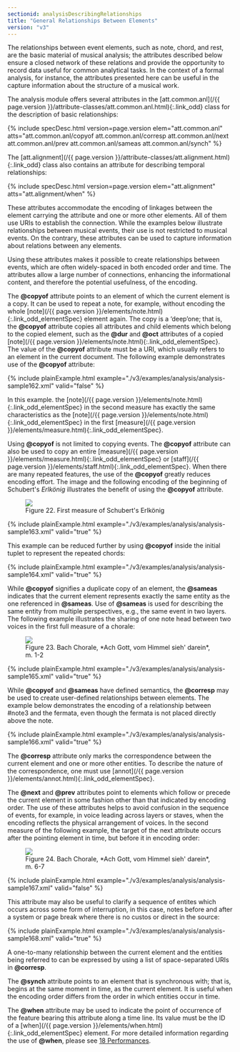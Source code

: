 ```yaml
---
sectionid: analysisDescribingRelationships
title: "General Relationships Between Elements"
version: "v3"
---
```




The relationships between event elements, such as note, chord, and rest, are the basic
material of musical analysis; the attributes described below ensure a closed network
of these
relations and provide the opportunity to record data useful for common analytical
tasks. In
the context of a formal analysis, for instance, the attributes presented here can
be useful in
the capture information about the structure of a musical work.

The analysis module offers several attributes in the [att.common.anl](/{{ page.version }}/attribute-classes/att.common.anl.html){:.link_odd} class for the description of basic relationships:



{% include specDesc.html version=page.version elem="att.common.anl" atts="att.common.anl/copyof att.common.anl/corresp att.common.anl/next att.common.anl/prev
att.common.anl/sameas att.common.anl/synch" %}




The [att.alignment](/{{ page.version }}/attribute-classes/att.alignment.html){:.link_odd} class also contains an attribute for describing
temporal relationships:



{% include specDesc.html version=page.version elem="att.alignment" atts="att.alignment/when" %}




These attributes accommodate the encoding of linkages between the element carrying
the
attribute and one or more other elements. All of them use URIs to establish the connection.
While the examples below illustrate relationships between musical events, their use
is not
restricted to musical events. On the contrary, these attributes can be used to capture
information about relations between any elements.

Using these attributes makes it possible to create relationships between events, which
are
often widely-spaced in both encoded order and time. The attributes allow a large number
of
connections, enhancing the informational content, and therefore the potential usefulness,
of
the encoding.

The **@copyof** attribute points to an element of which the current element is a copy.
It can be used to repeat a note, for example, without encoding the whole [note](/{{ page.version }}/elements/note.html){:.link_odd_elementSpec} element again. The copy is a ‘deep’one; that is, the
**@copyof** attribute copies all attributes and child elements which belong to the
copied element, such as the **@dur** and **@oct** attributes of a copied [note](/{{ page.version }}/elements/note.html){:.link_odd_elementSpec}. The value of the **@copyof** attribute must be a URI, which
usually refers to an element in the current document. The following example demonstrates
use
of the **@copyof** attribute:

{% include plainExample.html example="./v3/examples/analysis/analysis-sample162.xml" valid="false" %}

In this example. the [note](/{{ page.version }}/elements/note.html){:.link_odd_elementSpec} in the second measure has exactly the same
characteristics as the [note](/{{ page.version }}/elements/note.html){:.link_odd_elementSpec} in the first [measure](/{{ page.version }}/elements/measure.html){:.link_odd_elementSpec}.

Using **@copyof** is not limited to copying events. The **@copyof** attribute can
also be used to copy an entire [measure](/{{ page.version }}/elements/measure.html){:.link_odd_elementSpec} or [staff](/{{ page.version }}/elements/staff.html){:.link_odd_elementSpec}.
When there are many repeated features, the use of the **@copyof** greatly reduces
encoding effort. The image and the following encoding of the beginning of Schubert's
*Erlkönig* illustrates the benefit of using the **@copyof**
attribute.

<figure class="figure">
   <img src="../../../../guidelines/v3/Images/modules/analysis/Schubert_Erlkonig_Op1_m1.png" class="img-responsive"></img>
   <figcaption class="figure-caption">Figure 22. First measure of Schubert's Erlkönig</figcaption>
</figure>
{% include plainExample.html example="./v3/examples/analysis/analysis-sample163.xml" valid="true" %}

This example can be reduced further by using **@copyof** inside the initial tuplet to
represent the repeated chords:

{% include plainExample.html example="./v3/examples/analysis/analysis-sample164.xml" valid="true" %}

While **@copyof** signifies a duplicate copy of an element, the **@sameas**
indicates that the current element represents exactly the same entity as the one referenced
in
**@sameas**. Use of **@sameas** is used for describing the same entity from
multiple perspectives, e.g., the same event in two layers. The following example illustrates
the sharing of one note head between two voices in the first full measure of a chorale:


<figure class="figure">
   <img src="../../../../guidelines/v3/Images/modules/analysis/chor003_m1-2.png" class="img-responsive"></img>
   <figcaption class="figure-caption">Figure 23. Bach Chorale, *Ach Gott, vom Himmel sieh' darein*, m. 1-2</figcaption>
</figure>
{% include plainExample.html example="./v3/examples/analysis/analysis-sample165.xml" valid="true" %}

While **@copyof** and **@sameas** have defined semantics, the **@corresp**
may be used to create user-defined relationships between elements. The example below
demonstrates the encoding of a relationship between #note3 and the fermata, even though
the
fermata is not placed directly above the note.

{% include plainExample.html example="./v3/examples/analysis/analysis-sample166.xml" valid="true" %}

The **@corresp** attribute only marks the correspondence between the current element
and one or more other entities. To describe the nature of the correspondence, one
must use [annot](/{{ page.version }}/elements/annot.html){:.link_odd_elementSpec}.

The **@next** and **@prev** attributes point to elements which follow or precede
the current element in some fashion other than that indicated by encoding order. The
use of
these attributes helps to avoid confusion in the sequence of events, for example,
in voice
leading across layers or staves, when the encoding reflects the physical arrangement
of
voices. In the second measure of the following example, the target of the next attribute
occurs after the pointing element in time, but before it in encoding order:


<figure class="figure">
   <img src="../../../../guidelines/v3/Images/modules/analysis/chor003_m6-7.png" class="img-responsive"></img>
   <figcaption class="figure-caption">Figure 24. Bach Chorale, *Ach Gott, vom Himmel sieh' darein*, m. 6-7</figcaption>
</figure>
{% include plainExample.html example="./v3/examples/analysis/analysis-sample167.xml" valid="false" %}

This attribute may also be useful to clarify a sequence of entites which occurs across
some
form of interruption, in this case, notes before and after a system or page break
where there
is no custos or direct in the source:

{% include plainExample.html example="./v3/examples/analysis/analysis-sample168.xml" valid="true" %}

A one-to-many relationship between the current element and the entities being referred
to can
be expressed by using a list of space-separated URIs in **@corresp**.

The **@synch** attribute points to an element that is synchronous with; that is, begins
at the same moment in time, as the current element. It is useful when the encoding
order
differs from the order in which entities occur in time.




The **@when** attribute may be used to indicate the point of occurrence of the feature
bearing this attribute along a time line. Its value must be the ID of a [when](/{{ page.version }}/elements/when.html){:.link_odd_elementSpec} element. For more detailed information regarding the use of **@when**,
please see 
<a class="link_ptr" title="Performances" href="/{{ page.version }}/guidelines/performances.html">18 Performances</a>.



